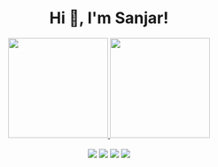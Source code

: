 <h1 align="center">Hi 👋, I'm Sanjar!</h1>
<div align="center">
  <a href="https://github.com/samarqandi">
  <img height="180em" src="https://github-readme-stats.vercel.app/api?username=samarqandi&show_icons=true&theme=dark&include_all_commits=true&count_private=true"/>
  <img height="180em" src="https://github-readme-stats.vercel.app/api/top-langs/?username=samarqandi&layout=compact&langs_count=7&theme=dark"/>
</div>
<br>
<div align ="center"> 
  <a href="https://www.instagram.com/sanjar_yahyo" target="_blank"><img src="https://img.shields.io/badge/-Instagram-%23333?style=for-the-badge&logo=instagram&logoColor=white" target="_blank"></a>
 <a href="https://www.facebook.com/" target="_blank"><img src="https://img.shields.io/badge/Facebook-%23333?style=for-the-badge&logo=facebook&logoColor=white" target="_blank"></a> 
  <a href = "mailto:san4o.original@gmail.com"><img src="https://img.shields.io/badge/-Gmail-%23333?style=for-the-badge&logo=gmail&logoColor=white" target="_blank"></a>
  <a href="https://www.linkedin.com/in/sanjar-ibragimov-0b6634225" target="_blank"><img src="https://img.shields.io/badge/-LinkedIn-%23333?style=for-the-badge&logo=linkedin&logoColor=white" target="_blank"></a> 
</div>
